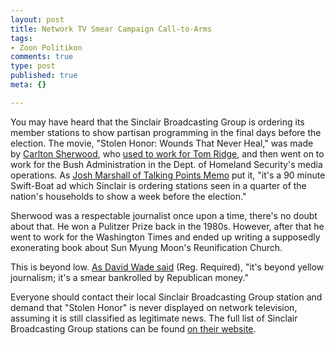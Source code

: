 ```yaml
--- 
layout: post
title: Network TV Smear Campaign Call-to-Arms
tags: 
- Zoon Politikon
comments: true
type: post
published: true
meta: {}

---
```

You may have heard that the Sinclair Broadcasting Group is ordering its member stations to show partisan programming in the final days before the election. The movie, "Stolen Honor: Wounds That Never Heal," was made by <a href="http://www.disinfopedia.org/wiki.phtml?title=Carlton_Sherwood">Carlton Sherwood</a>, who <a href="http://kirghizlight.blogspot.com/2004_10_01_kirghizlight_archive.html#109734606451996228">used to work for Tom Ridge</a>, and then went on to work for the Bush Administration in the Dept. of Homeland Security's media operations. As <a href="http://www.talkingpointsmemo.com/archives/week_2004_10_03.php#003630">Josh Marshall of Talking Points Memo</a> put it, "it's a 90 minute Swift-Boat ad which Sinclair is ordering stations seen in a quarter of the nation's households to show a week before the election."

  Sherwood was a respectable journalist once upon a time, there's no doubt about that. He won a Pulitzer Prize back in the 1980s. However, after that he went to work for the Washington Times and ended up writing a supposedly exonerating book about Sun Myung Moon's Reunification Church.

  This is beyond low. <a href="http://www.latimes.com/business/la-na-sinclair9oct09,1,4817545.story?coll=la-home-headlines">As David Wade said</a> (Reg. Required), "it's beyond yellow journalism; it's a smear bankrolled by Republican money."

  Everyone should contact their local Sinclair Broadcasting Group station and demand that "Stolen Honor" is never displayed on network television, assuming it is still classified as legitimate news. The full list of Sinclair Broadcasting Group stations can be found <a href="http://www.sbgi.net/business/markets/all.shtml">on their website</a>.
